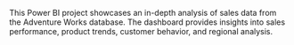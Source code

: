 This Power BI project showcases an in-depth analysis of sales data from the Adventure Works database. The dashboard provides insights into sales performance, product trends, customer behavior, and regional analysis.
